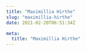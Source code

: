 ```yaml
---
title: "Maximillia Hirthe"
slug: "maximillia-hirthe"
date: 2021-02-20T06:51:34Z

meta:
  title: "Maximillia Hirthe"
---
```


